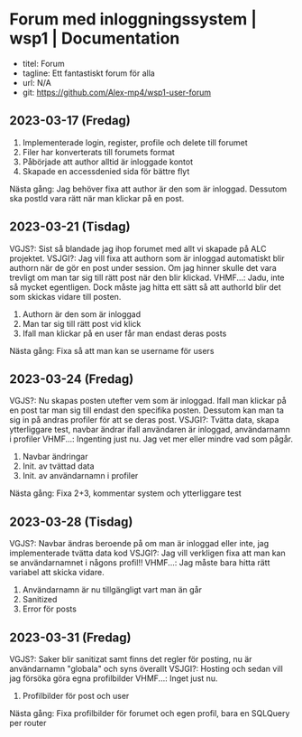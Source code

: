 # Forum med inloggningssystem | wsp1 | Documentation

- titel: Forum
- tagline: Ett fantastiskt forum för alla
- url: N/A
- git: https://github.com/Alex-mp4/wsp1-user-forum

## 2023-03-17 (Fredag)
1. Implementerade login, register, profile och delete till forumet
2. Filer har konverterats till forumets format
3. Påbörjade att author alltid är inloggade kontot
4. Skapade en accessdenied sida för bättre flyt

Nästa gång: Jag behöver fixa att author är den som är inloggad. Dessutom ska postId vara rätt när man klickar på en post.

## 2023-03-21 (Tisdag) 
VGJS?: Sist så blandade jag ihop forumet med allt vi skapade på ALC projektet.
VSJGI?: Jag vill fixa att authorn som är inloggad automatiskt blir authorn när de gör en post under session. Om jag hinner skulle det vara trevligt om man tar sig till rätt post när den blir klickad.
VHMF...: Jadu, inte så mycket egentligen. Dock måste jag hitta ett sätt så att authorId blir det som skickas vidare till posten.

1. Authorn är den som är inloggad
2. Man tar sig till rätt post vid klick
3. Ifall man klickar på en user får man endast deras posts

Nästa gång: Fixa så att man kan se username för users

## 2023-03-24 (Fredag)
VGJS?: Nu skapas posten utefter vem som är inloggad. Ifall man klickar på en post tar man sig till endast den specifika posten. Dessutom kan man ta sig in på andras profiler för att se deras post.
VSJGI?: Tvätta data, skapa ytterliggare test, navbar ändrar ifall användaren är inloggad, användarnamn i profiler
VHMF...: Ingenting just nu. Jag vet mer eller mindre vad som pågår.

1. Navbar ändringar
2. Init. av tvättad data
3. Init. av användarnamn i profiler

Nästa gång: Fixa 2+3, kommentar system och ytterliggare test

## 2023-03-28 (Tisdag)
VGJS?: Navbar ändras beroende på om man är inloggad eller inte, jag implementerade tvätta data kod
VSJGI?: Jag vill verkligen fixa att man kan se användarnamnet i någons profil!!
VHMF...: Jag måste bara hitta rätt variabel att skicka vidare.

1. Användarnamn är nu tillgängligt vart man än går
2. Sanitized
3. Error för posts

## 2023-03-31 (Fredag)
VGJS?: Saker blir sanitizat samt finns det regler för posting, nu är användarnamn "globala" och syns överallt
VSJGI?: Hosting och sedan vill jag försöka göra egna profilbilder
VHMF...: Inget just nu.

1. Profilbilder för post och user

Nästa gång: Fixa profilbilder för forumet och egen profil, bara en SQLQuery per router